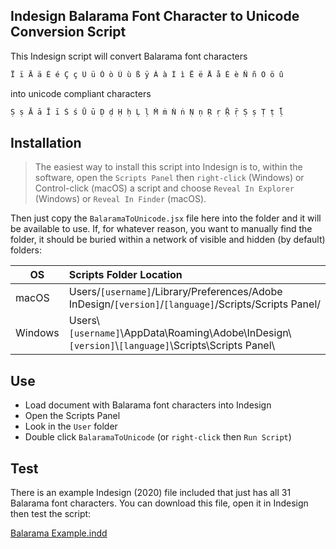 ## Indesign Balarama Font Character to Unicode Conversion Script

This Indesign script will convert Balarama font characters 

```c 
Ï ï Ä ä É é Ç ç Ü ü Ò ò Ù ù ß ÿ À à Ì ì Ë ë Å å È è Ñ ñ Ö ö û 
```

into unicode compliant characters

```c 
Ṣ ṣ Ā ā Ī ī Ś ś Ū ū Ḍ ḍ Ḥ ḥ Ḷ ḷ Ṁ ṁ Ṅ ṅ Ṇ ṇ Ṛ ṛ Ṝ ṝ Ṣ ṣ Ṭ ṭ ḹ
```

## Installation

>The easiest way to install this script into Indesign is to, within the software, open the ```Scripts Panel``` then ```right-click``` (Windows) or Control-click (macOS) a script and choose ```Reveal In Explorer``` (Windows) or ```Reveal In Finder``` (macOS).

Then just copy the ```BalaramaToUnicode.jsx``` file here into the folder and it will be available to use. If, for whatever reason, you want to manually find the folder, it should be buried within a network of visible and hidden (by default) folders:

 OS | Scripts Folder Location
|--------------|:-----| 
| macOS |  Users/```[username]```/Library/Preferences/Adobe InDesign/```[version]```/```[language]```/Scripts/Scripts Panel/
| Windows |  Users\\```[username]```\AppData\Roaming\Adobe\InDesign\\```[version]```\\```[language]```\Scripts\Scripts Panel\

## Use

- Load document with Balarama font characters into Indesign
- Open the Scripts Panel
- Look in the ```User``` folder 
- Double click ```BalaramaToUnicode``` (or ```right-click``` then ```Run Script```) 

## Test

There is an example Indesign (2020) file included that just has all 31 Balarama font characters. You can download this file, open it in Indesign then test the script:
 

[Balarama Example.indd](/ekendra-nz/indesign-balarama-unicode/raw/main/Balarama%20Example.indd)
 
 